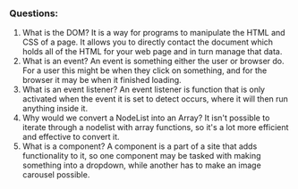 ### Questions:
1. What is the DOM?
    It is a way for programs to manipulate the HTML and CSS of a page. It allows you to directly contact the document which holds all of the HTML for your web page and in turn manage that data.
2. What is an event?
    An event is something either the user or browser do. For a user this might be when they click on something, and for the browser it may be when it finished loading.
3. What is an event listener?
    An event listener is function that is only activated when the event it is set to detect occurs, where it will then run anything inside it.
4. Why would we convert a NodeList into an Array?
    It isn't possible to iterate through a nodelist with array functions, so it's a lot more efficient and effective to convert it.
5. What is a component? 
    A component is a part of a site that adds functionality to it, so one component may be tasked with making something into a dropdown, while another has to make an image carousel possible.
